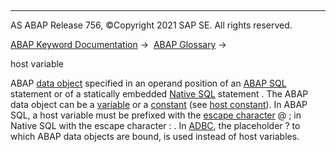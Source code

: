   

* * *

AS ABAP Release 756, ©Copyright 2021 SAP SE. All rights reserved.

[ABAP Keyword Documentation](javascript:call_link\('abenabap.htm'\)) →  [ABAP Glossary](javascript:call_link\('abenabap_glossary.htm'\)) → 

host variable

ABAP [data object](javascript:call_link\('abendata_object_glosry.htm'\) "Glossary Entry") specified in an operand position of an [ABAP SQL](javascript:call_link\('abenabap_sql_host_variables.htm'\)) statement or of a statically embedded [Native SQL](javascript:call_link\('abapexec_host.htm'\)) statement . The ABAP data object can be a [variable](javascript:call_link\('abenvariable_glosry.htm'\) "Glossary Entry") or a [constant](javascript:call_link\('abenconstant_glosry.htm'\) "Glossary Entry") (see [host constant](javascript:call_link\('abenhost_constant_glosry.htm'\) "Glossary Entry")). In ABAP SQL, a host variable must be prefixed with the [escape character](javascript:call_link\('abenescape_character_glosry.htm'\) "Glossary Entry") @ ; in Native SQL with the escape character : . In [ADBC](javascript:call_link\('abenadbc_glosry.htm'\) "Glossary Entry"), the placeholder ? to which ABAP data objects are bound, is used instead of host variables.